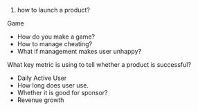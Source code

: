 1. how to launch a product?

Game

- How do you make a game?
- How to manage cheating?
- What if management makes user unhappy?

What key metric is using to tell whether a product is successful?

- Daily Active User
- How long does user use.
- Whether it is good for sponsor?
- Revenue growth
